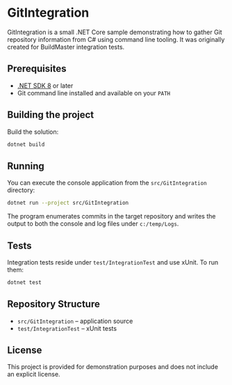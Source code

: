 # GitIntegration

GitIntegration is a small .NET Core sample demonstrating how to gather Git repository information from C# using command line tooling. It was originally created for BuildMaster integration tests.

## Prerequisites

 - [.NET SDK 8](https://dotnet.microsoft.com/download) or later
- Git command line installed and available on your `PATH`

## Building the project

Build the solution:

```bash
dotnet build
```

## Running

You can execute the console application from the `src/GitIntegration` directory:

```bash
dotnet run --project src/GitIntegration
```

The program enumerates commits in the target repository and writes the output to both the console and log files under `c:/temp/Logs`.

## Tests

Integration tests reside under `test/IntegrationTest` and use xUnit. To run them:

```bash
dotnet test
```

## Repository Structure

- `src/GitIntegration` – application source
- `test/IntegrationTest` – xUnit tests

## License

This project is provided for demonstration purposes and does not include an explicit license.
